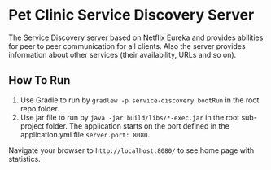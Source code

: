 # Pet Clinic Service Discovery Server

The Service Discovery server based on Netflix Eureka and provides abilities for peer to peer communication for all clients. Also the server provides information about other services (their availability, URLs and so on).

## How To Run
1. Use Gradle to run by `gradlew -p service-discovery bootRun` in the root repo folder.
2. Use jar file to run by `java -jar build/libs/*-exec.jar` in the root sub-project folder.
The application starts on the port defined in the application.yml file `server.port: 8080`.

Navigate your browser to `http://localhost:8080/` to see home page with statistics.
